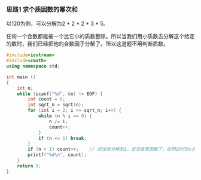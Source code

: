 ### 思路1 求个质因数的幂次和

以120为例，可以分解为2 * 2 * 2 * 3 * 5。

任何一个合数都能被一个比它小的质数整除。所以当我们用小质数去分解这个给定的数时，我们已经把他的合数因子分解了。所以这道题不用判断质数。

```cpp
#include<iostream>
#include<cmath>
using namespace std;

int main ()
{
    int n;
    while (scanf("%d", &n) != EOF) {
        int count = 0;
        int sqrt_n = sqrt(n);
        for (int i = 2; i <= sqrt_n; i++) {
            while (n % i == 0) {
                n /= i;
                count++;
            }
            if (n <= 1) break;
        }
        if (n > 1) count++;    // 还没有分解到1，且没有质因数了，说明这时的n自己就是质数。
        printf("%d\n", count);
    }
    return 0;
}
```